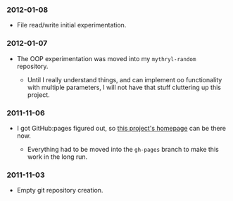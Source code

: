 ### 2012-01-08

  - File read/write initial experimentation.


### 2012-01-07

  - The OOP experimentation was moved into my `mythryl-random` repository.

      - Until I really understand things, and can implement oo functionality with multiple parameters, I will not have that stuff cluttering up this project.


### 2011-11-06

  - I got GitHub:pages figured out, so [this project's homepage](http://spiralofhope.github.com/mythryl-compiled-website/index.html) can be there now.

      - Everything had to be moved into the `gh-pages` branch to make this work in the long run.


### 2011-11-03

  - Empty git repository creation.
